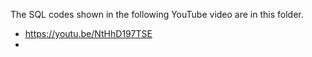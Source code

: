The SQL codes shown in the following YouTube video are in this folder.
- https://youtu.be/NtHhD197TSE
- 
